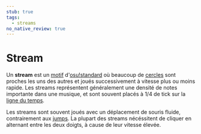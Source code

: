 ```yaml
---
stub: true
tags:
  - streams
no_native_review: true
---
```


# Stream

Un **stream** est un [motif](/wiki/Beatmap/Pattern) d'[osu!standard](/wiki/Game_mode/osu!) où beaucoup de [cercles](/wiki/Hit_Objects/Hit_circle) sont proches les uns des autres et joués successivement à vitesse plus ou moins rapide. Les streams représentent généralement une densité de notes importante dans une musique, et sont souvent placés à 1/4 de tick sur la [ligne du temps](/wiki/Beatmap_Editor/Timeline#hit-objects).

Les streams sont souvent joués avec un déplacement de souris fluide, contrairement aux [jumps](/wiki/Beatmap/Pattern/Jump). La plupart des streams nécéssitent de cliquer en alternant entre les deux doigts, à cause de leur vitesse élevée. 
